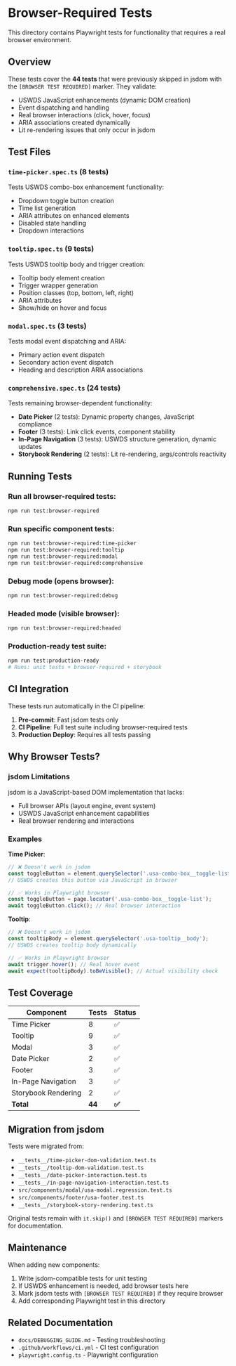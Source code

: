# Browser-Required Tests

This directory contains Playwright tests for functionality that requires a real browser environment.

## Overview

These tests cover the **44 tests** that were previously skipped in jsdom with the `[BROWSER TEST REQUIRED]` marker. They validate:

- USWDS JavaScript enhancements (dynamic DOM creation)
- Event dispatching and handling
- Real browser interactions (click, hover, focus)
- ARIA associations created dynamically
- Lit re-rendering issues that only occur in jsdom

## Test Files

### `time-picker.spec.ts` (8 tests)
Tests USWDS combo-box enhancement functionality:
- Dropdown toggle button creation
- Time list generation
- ARIA attributes on enhanced elements
- Disabled state handling
- Dropdown interactions

### `tooltip.spec.ts` (9 tests)
Tests USWDS tooltip body and trigger creation:
- Tooltip body element creation
- Trigger wrapper generation
- Position classes (top, bottom, left, right)
- ARIA attributes
- Show/hide on hover and focus

### `modal.spec.ts` (3 tests)
Tests modal event dispatching and ARIA:
- Primary action event dispatch
- Secondary action event dispatch
- Heading and description ARIA associations

### `comprehensive.spec.ts` (24 tests)
Tests remaining browser-dependent functionality:
- **Date Picker** (2 tests): Dynamic property changes, JavaScript compliance
- **Footer** (3 tests): Link click events, component stability
- **In-Page Navigation** (3 tests): USWDS structure generation, dynamic updates
- **Storybook Rendering** (2 tests): Lit re-rendering, args/controls reactivity

## Running Tests

### Run all browser-required tests:
```bash
npm run test:browser-required
```

### Run specific component tests:
```bash
npm run test:browser-required:time-picker
npm run test:browser-required:tooltip
npm run test:browser-required:modal
npm run test:browser-required:comprehensive
```

### Debug mode (opens browser):
```bash
npm run test:browser-required:debug
```

### Headed mode (visible browser):
```bash
npm run test:browser-required:headed
```

### Production-ready test suite:
```bash
npm run test:production-ready
# Runs: unit tests + browser-required + storybook
```

## CI Integration

These tests run automatically in the CI pipeline:

1. **Pre-commit**: Fast jsdom tests only
2. **CI Pipeline**: Full test suite including browser-required tests
3. **Production Deploy**: Requires all tests passing

## Why Browser Tests?

### jsdom Limitations

jsdom is a JavaScript-based DOM implementation that lacks:
- Full browser APIs (layout engine, event system)
- USWDS JavaScript enhancement capabilities
- Real browser rendering and interactions

### Examples

**Time Picker**:
```typescript
// ❌ Doesn't work in jsdom
const toggleButton = element.querySelector('.usa-combo-box__toggle-list');
// USWDS creates this button via JavaScript in browser

// ✅ Works in Playwright browser
const toggleButton = page.locator('.usa-combo-box__toggle-list');
await toggleButton.click(); // Real browser interaction
```

**Tooltip**:
```typescript
// ❌ Doesn't work in jsdom
const tooltipBody = element.querySelector('.usa-tooltip__body');
// USWDS creates tooltip body dynamically

// ✅ Works in Playwright browser
await trigger.hover(); // Real hover event
await expect(tooltipBody).toBeVisible(); // Actual visibility check
```

## Test Coverage

| Component | Tests | Status |
|-----------|-------|--------|
| Time Picker | 8 | ✅ |
| Tooltip | 9 | ✅ |
| Modal | 3 | ✅ |
| Date Picker | 2 | ✅ |
| Footer | 3 | ✅ |
| In-Page Navigation | 3 | ✅ |
| Storybook Rendering | 2 | ✅ |
| **Total** | **44** | **✅** |

## Migration from jsdom

Tests were migrated from:
- `__tests__/time-picker-dom-validation.test.ts`
- `__tests__/tooltip-dom-validation.test.ts`
- `__tests__/date-picker-interaction.test.ts`
- `__tests__/in-page-navigation-interaction.test.ts`
- `src/components/modal/usa-modal.regression.test.ts`
- `src/components/footer/usa-footer.test.ts`
- `__tests__/storybook-story-rendering.test.ts`

Original tests remain with `it.skip()` and `[BROWSER TEST REQUIRED]` markers for documentation.

## Maintenance

When adding new components:

1. Write jsdom-compatible tests for unit testing
2. If USWDS enhancement is needed, add browser tests here
3. Mark jsdom tests with `[BROWSER TEST REQUIRED]` if they require browser
4. Add corresponding Playwright test in this directory

## Related Documentation

- `docs/DEBUGGING_GUIDE.md` - Testing troubleshooting
- `.github/workflows/ci.yml` - CI test configuration
- `playwright.config.ts` - Playwright configuration
